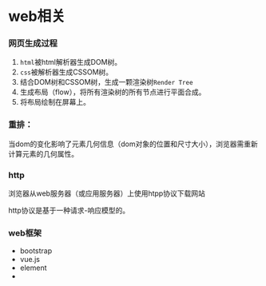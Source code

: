# web相关















### 网页生成过程

1. `html`被html解析器生成DOM树。
2. `css`被解析器生成CSSOM树。
3. 结合DOM树和CSSOM树，生成一颗渲染树`Render Tree`
4. 生成布局（flow），将所有渲染树的所有节点进行平面合成。
5. 将布局绘制在屏幕上。



### 重排：

当dom的变化影响了元素几何信息（dom对象的位置和尺寸大小），浏览器需重新计算元素的几何属性。







### http

浏览器从web服务器（或应用服务器）上使用htpp协议下载网站

http协议是基于一种请求-响应模型的。











### web框架

+ bootstrap
+ vue.js
+ element
+ 

























